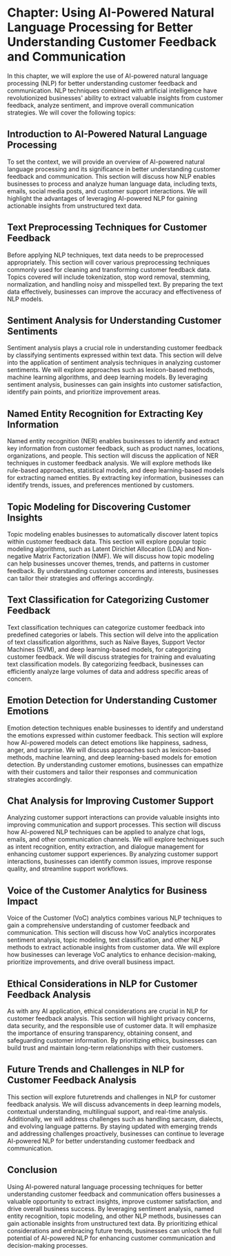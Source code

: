 Chapter: Using AI-Powered Natural Language Processing for Better Understanding Customer Feedback and Communication
==================================================================================================================

In this chapter, we will explore the use of AI-powered natural language processing (NLP) for better understanding customer feedback and communication. NLP techniques combined with artificial intelligence have revolutionized businesses' ability to extract valuable insights from customer feedback, analyze sentiment, and improve overall communication strategies. We will cover the following topics:

Introduction to AI-Powered Natural Language Processing
------------------------------------------------------

To set the context, we will provide an overview of AI-powered natural language processing and its significance in better understanding customer feedback and communication. This section will discuss how NLP enables businesses to process and analyze human language data, including texts, emails, social media posts, and customer support interactions. We will highlight the advantages of leveraging AI-powered NLP for gaining actionable insights from unstructured text data.

Text Preprocessing Techniques for Customer Feedback
---------------------------------------------------

Before applying NLP techniques, text data needs to be preprocessed appropriately. This section will cover various preprocessing techniques commonly used for cleaning and transforming customer feedback data. Topics covered will include tokenization, stop word removal, stemming, normalization, and handling noisy and misspelled text. By preparing the text data effectively, businesses can improve the accuracy and effectiveness of NLP models.

Sentiment Analysis for Understanding Customer Sentiments
--------------------------------------------------------

Sentiment analysis plays a crucial role in understanding customer feedback by classifying sentiments expressed within text data. This section will delve into the application of sentiment analysis techniques in analyzing customer sentiments. We will explore approaches such as lexicon-based methods, machine learning algorithms, and deep learning models. By leveraging sentiment analysis, businesses can gain insights into customer satisfaction, identify pain points, and prioritize improvement areas.

Named Entity Recognition for Extracting Key Information
-------------------------------------------------------

Named entity recognition (NER) enables businesses to identify and extract key information from customer feedback, such as product names, locations, organizations, and people. This section will discuss the application of NER techniques in customer feedback analysis. We will explore methods like rule-based approaches, statistical models, and deep learning-based models for extracting named entities. By extracting key information, businesses can identify trends, issues, and preferences mentioned by customers.

Topic Modeling for Discovering Customer Insights
------------------------------------------------

Topic modeling enables businesses to automatically discover latent topics within customer feedback data. This section will explore popular topic modeling algorithms, such as Latent Dirichlet Allocation (LDA) and Non-negative Matrix Factorization (NMF). We will discuss how topic modeling can help businesses uncover themes, trends, and patterns in customer feedback. By understanding customer concerns and interests, businesses can tailor their strategies and offerings accordingly.

Text Classification for Categorizing Customer Feedback
------------------------------------------------------

Text classification techniques can categorize customer feedback into predefined categories or labels. This section will delve into the application of text classification algorithms, such as Naïve Bayes, Support Vector Machines (SVM), and deep learning-based models, for categorizing customer feedback. We will discuss strategies for training and evaluating text classification models. By categorizing feedback, businesses can efficiently analyze large volumes of data and address specific areas of concern.

Emotion Detection for Understanding Customer Emotions
-----------------------------------------------------

Emotion detection techniques enable businesses to identify and understand the emotions expressed within customer feedback. This section will explore how AI-powered models can detect emotions like happiness, sadness, anger, and surprise. We will discuss approaches such as lexicon-based methods, machine learning, and deep learning-based models for emotion detection. By understanding customer emotions, businesses can empathize with their customers and tailor their responses and communication strategies accordingly.

Chat Analysis for Improving Customer Support
--------------------------------------------

Analyzing customer support interactions can provide valuable insights into improving communication and support processes. This section will discuss how AI-powered NLP techniques can be applied to analyze chat logs, emails, and other communication channels. We will explore techniques such as intent recognition, entity extraction, and dialogue management for enhancing customer support experiences. By analyzing customer support interactions, businesses can identify common issues, improve response quality, and streamline support workflows.

Voice of the Customer Analytics for Business Impact
---------------------------------------------------

Voice of the Customer (VoC) analytics combines various NLP techniques to gain a comprehensive understanding of customer feedback and communication. This section will discuss how VoC analytics incorporates sentiment analysis, topic modeling, text classification, and other NLP methods to extract actionable insights from customer data. We will explore how businesses can leverage VoC analytics to enhance decision-making, prioritize improvements, and drive overall business impact.

Ethical Considerations in NLP for Customer Feedback Analysis
------------------------------------------------------------

As with any AI application, ethical considerations are crucial in NLP for customer feedback analysis. This section will highlight privacy concerns, data security, and the responsible use of customer data. It will emphasize the importance of ensuring transparency, obtaining consent, and safeguarding customer information. By prioritizing ethics, businesses can build trust and maintain long-term relationships with their customers.

Future Trends and Challenges in NLP for Customer Feedback Analysis
------------------------------------------------------------------

This section will explore futuretrends and challenges in NLP for customer feedback analysis. We will discuss advancements in deep learning models, contextual understanding, multilingual support, and real-time analysis. Additionally, we will address challenges such as handling sarcasm, dialects, and evolving language patterns. By staying updated with emerging trends and addressing challenges proactively, businesses can continue to leverage AI-powered NLP for better understanding customer feedback and communication.

Conclusion
----------

Using AI-powered natural language processing techniques for better understanding customer feedback and communication offers businesses a valuable opportunity to extract insights, improve customer satisfaction, and drive overall business success. By leveraging sentiment analysis, named entity recognition, topic modeling, and other NLP methods, businesses can gain actionable insights from unstructured text data. By prioritizing ethical considerations and embracing future trends, businesses can unlock the full potential of AI-powered NLP for enhancing customer communication and decision-making processes.
